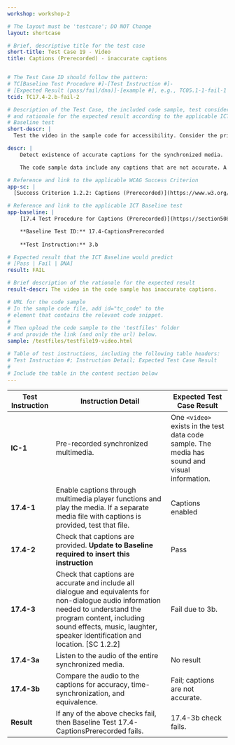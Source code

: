 ```yaml
---
workshop: workshop-2

# The layout must be 'testcase'; DO NOT Change
layout: shortcase

# Brief, descriptive title for the test case
short-title: Test Case 19 - Video
title: Captions (Prerecorded) - inaccurate captions


# The Test Case ID should follow the pattern: 
# TC[Baseline Test Procedure #]-[Test Instruction #]-
# [Expected Result (pass/fail/dna)]-[example #], e.g., TC05.1-1-fail-1
tcid: TC17.4-2.b-fail-2

# Description of the Test Case, the included code sample, test considerations,
# and rationale for the expected result according to the applicable ICT
# Baseline test
short-descr: |
  Test the video in the sample code for accessibility. Consider the principles of Perceiveable, Operable, Understandable, and Robust as they relate to synchronized media. In particular consider the applicable Success Criterion from the Web Content Accessibility Guidelines noted below.

descr: | 
    Detect existence of accurate captions for the synchronized media.

    The code sample data include any captions that are not accurate. A successful test should identify a failure against Baseline 17.4-CaptionsPrerecorded.

# Reference and link to the applicable WCAG Success Criterion
app-sc: |
  [Success Criterion 1.2.2: Captions (Prerecorded)](https://www.w3.org/WAI/WCAG22/Understanding/captions-prerecorded.html) - Captions are provided for all prerecorded audio content in synchronized media, except when the media is a media alternative for text and is clearly labeled as such.

# Reference and link to the applicable ICT Baseline test
app-baseline: | 
    [17.4 Test Procedure for Captions (Prerecorded)](https://section508coordinators.github.io/ICTTestingBaseline/17SyncMedia.html#174-test-procedure-for-captions-prerecorded)

    **Baseline Test ID:** 17.4-CaptionsPrerecorded
    
    **Test Instruction:** 3.b

# Expected result that the ICT Baseline would predict
# [Pass | Fail | DNA]
result: FAIL

# Brief description of the rationale for the expected result
result-descr: The video in the code sample has inaccurate captions.

# URL for the code sample
# In the sample code file, add id="tc_code" to the 
# element that contains the relevant code snippet.
#
# Then upload the code sample to the 'testfiles' folder 
# and provide the link (and only the url) below.
sample: /testfiles/testfile19-video.html

# Table of test instructions, including the following table headers: 
# Test Instruction #; Instruction Detail; Expected Test Case Result
#
# Include the table in the content section below
---
```

| Test Instruction | Instruction Detail | Expected Test Case Result |
|------------------|--------------------|---------------------------|
| **IC-1** | Pre-recorded synchronized multimedia. | One `<video>` exists in the test data code sample. The media has sound and visual information. |
| **17.4-1** | Enable captions through multimedia player functions and play the media. If a separate media file with captions is provided, test that file. | Captions enabled |
| **17.4-2** | Check that captions are provided. **Update to Baseline required to insert this instruction**| Pass |
| **17.4-3** | Check that captions are accurate and include all dialogue and equivalents for non-dialogue audio information needed to understand the program content, including sound effects, music, laughter, speaker identification and location. [SC 1.2.2] | Fail due to 3b. |
| **17.4-3a** | Listen to the audio of the entire synchronized media. | No result |
| **17.4-3b** | Compare the audio to the captions for accuracy, time-synchronization, and equivalence. | Fail; captions are not accurate. |
| **Result** | If any of the above checks fail, then Baseline Test 17.4-CaptionsPrerecorded fails. | 17.4-3b check fails. |